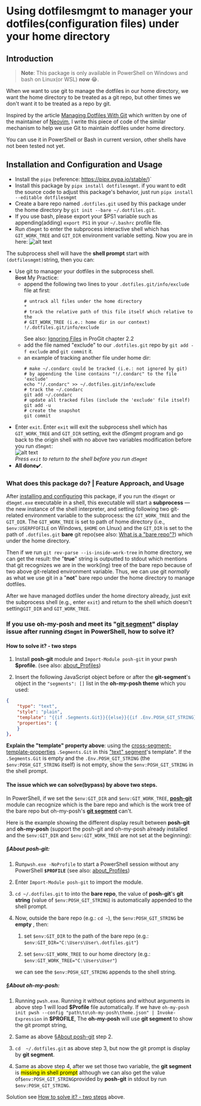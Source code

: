 # Using dotfilesmgmt to manager your dotfiles(configuration files) under your home directory

## Introduction

> **Note**: This package is only available in PowerShell on Windows and bash on Linux(or WSL) **now** 😂.

When we want to use git to manage the dotfiles in our home directory, we want the home directory to be treated as a git repo, but other times we don't want it to be treated as a repo by git.

Inspired by the article [Managing Dotfiles With Git](https://gpanders.com/blog/managing-dotfiles-with-git/) which written by one of the maintainer of [Neovim](https://neovim.io/), I write this piece of code of the similar mechanism to help we use Git to maintain dotfiles under home directory.

You can use it in PowerShell or Bash in current version, other shells have not been tested not yet.

## Installation and Configuration and Usage

* Install the `pipx` (reference: <https://pipx.pypa.io/stable/>)`
* Install this package by `pipx install dotfilesmgmt`. if you want to edit the source code to adjust this package's behavior, just run `pipx install --editable dotfilesmgmt`
* Create a bare repo named `.dotfiles.git` used by this package under the home directory by `git init --bare ~/.dotfiles.git`.
* If you use bash, please export your \$PS1 variable such as appending(adding) `export PS1` in your
`~/.bashrc` profile file.
* Run `d5mgmt` to enter the subprocess interactive shell which has `GIT_WORK_TREE` and `GIT_DIR` environment variable setting.
  Now you are in here: ![alt text](/README.mdd/image.png)

The subprocess shell will have the **shell prompt** start with `(dotfilesmgmt)`string, then you
can:

* Use git to manager your dotfiles in the subprocess shell.  
  ~~Best~~ My Practice: 
  * append the following two lines to your `.dotfiles.git/info/exclude` file at first:  
  	```
	# untrack all files under the home directory
	*
	# track the relative path of this file itself which relative to the
	# GIT_WORK_TREE (i.e.: home dir in our context)
	!/.dotfiles.git/info/exclude
	```
	See also: [Ignoring Files](https://git-scm.com/book/en/v2/Git-Basics-Recording-Changes-to-the-Repository#_ignoring)
	in ProGit chapter 2.2
  * add the file named "exclude" to our `.dotfiles.git` repo by `git add -f exclude` and `git commit` it.  
  * an example of tracking another file under home dir:
	```
	# make ~/.condarc could be tracked (i.e.: not ignored by git)
	# by appending the line contains "!/.condarc" to the file 'exclude'
	echo "!/.condarc" >> ~/.dotfiles.git/info/exclude
	# track the ~/.condarc
	git add ~/.condarc
	# update all tracked files (include the 'exclude' file itself)
	git add -u
	# create the snapshot
	git commit
	```
* Enter `exit`. Enter `exit` will exit the subprocess shell which has `GIT_WORK_TREE` and `GIT_DIR`
  setting, exit the d5mgmt program and go back to the origin shell with no above two variables
  modification before you run `d5mgmt`:  
  ![alt text](/README.mdd/image2.png)  
  *Press `exit` to return to the shell before you run `d5mgmt`*
* **All done**✔️.

### What does this package do? | Feature Approach, and Usage

After [installing and configuring](#installation-and-configuration) this package, if you run the `d5mgmt` or `d5mgmt.exe` executable in a shell, this executable will start a **subprocess** — the new instance of the shell interpreter, and setting following two git-related environment variable to the subprocess: the `GIT_WORK_TREE` and the `GIT_DIR`. The `GIT_WORK_TREE` is set to path of home directory (i.e., `$env:USERPFOFILE` on Windows, `$HOME` on LInux) and the `GIT_DIR` is set to the path of `.dotfiles.git` **bare** git repo(see also: [What is a "bare repo"?](https://git-scm.com/docs/gitglossary#Documentation/gitglossary.txt-aiddefbarerepositoryabarerepository)) which under the home directory.

Then if we run `git rev-parse --is-inside-work-tree` in home directory, we can get the result: the "**true**" string is outputted to stdout which mentions that git recognizes we are in the work(ing) tree of the bare repo because of two above git-related environment variable. Thus, we can use git *normally* as what we use git in a "**not**" bare repo under the home directory to manage dotfiles.

After we have managed dotfiles under the home directory already, just exit the subprocess shell (e.g., enter `exit`) and return to the shell which doesn't setting`GIT_DIR` and `GIT_WORK_TREE`.

### If you use oh-my-posh and meet its "[git segment](https://ohmyposh.dev/docs/segments/scm/git)" display issue after running `d5mgmt` in PowerShell, how to solve it?

#### How to solve it? - two steps

1. Install **posh-git** module and `Import-Module posh-git` in your pwsh **\$profile**. (see also: [about_Profiles](https://learn.microsoft.com/en-us/powershell/module/microsoft.powershell.core/about/about_profiles?view=powershell-7.4))

2. Insert the following JavaScript object before or after the **git-segment**'s object in the `"segments": []` list in the **oh-my-posh theme** which you used:

```json
{
	"type": "text",
	"style": "plain",
	"template": "{{if .Segments.Git}}{{else}}{{if .Env.POSH_GIT_STRING}}git:{{ .Env.POSH_GIT_STRING }}{{end}}{{end}}",
	"properties": {
	}
},
```

**Explain the "template" property above**: using the [cross-segment-template-properties](https://ohmyposh.dev/docs/configuration/templates#cross-segment-template-properties) `.Segments.Git` in this ["text" segment](https://ohmyposh.dev/docs/segments/system/text)'s template". If the `.Segments.Git` is empty and the `.Env.POSH_GIT_STRING` (the `$env:POSH_GIT_STRING` itself) is not empty, show the `$env:POSH_GIT_STRING` in the shell prompt.

#### The issue which we can solve(bypass) by above two steps.

In PowerShell,   if we set the `$env:GIT_DIR` and `$env:GIT_WORK_TREE`, [**posh-git**](https://github.com/dahlbyk/posh-git) module can  recognize which is the bare repo and which is the work tree of the bare repo but oh-my-posh's [**git segment**](https://ohmyposh.dev/docs/segments/scm/git) can't. 

Here is the example showing the different display result between **posh-git** and **oh-my-posh** (support the posh-git and oh-my-posh already installed and the `$env:GIT_DIR` and `$env:GIT_WORK_TREE` are not set at the beginning):

##### §About **posh-git**:

1. Run`pwsh.exe -NoProfile` to start a PowerShell session without any PowerShell **`$PROFILE`** (see also: [about_Profiles](https://learn.microsoft.com/en-us/powershell/module/microsoft.powershell.core/about/about_profiles?view=powershell-7.4))

2. Enter `Import-Module posh-git` to import the module.

3. `cd ~/.dotfiles.git` to into the **bare repo**, the value of **posh-git**'s **git string** (value of `$env:POSH_GIT_STRING`) is automatically appended to the shell prompt.

4. Now, outside the bare repo (e.g.: `cd ~`), the `$env:POSH_GIT_STRING` be **empty** , then:

   1. set `$env:GIT_DIR` to the path of the bare repo (e.g.: `$env:GIT_DIR="C:\Users\User\.dotfiles.git"`)

   2. set `$env:GIT_WORK_TREE` to our home directory (e.g.: `$env:GIT_WORK_TREE="C:\Users\User"`)

   we can see the `$env:POSH_GIT_STRING` appends to the   shell string.

##### §About **oh-my-posh**:

1. Running `pwsh.exe`. Running it without options and without arguments in above step 1 will load **\$Profile** file automatically. If we have `oh-my-posh init pwsh --config "path\to\oh-my-posh\theme.json" | Invoke-Expression` in **$PROFILE**, The **oh-my-posh** will use **git segment** to show the git prompt string,

2. Same as above §[About posh-git](#about-posh-git) step 2.
3. `cd  ~/.dotfiles.git` as above step 3, but now the git prompt is display by **git segment**.
4. Same as above step 4, after we set those two variable, the **git segment** is <mark>missing in shell prompt</mark> although we can also get the value of`$env:POSH_GIT_STRING`provided by **posh-git** in stdout by run `$env:POSH_GIT_STRING`.

Solution see [How to solve it? - two steps](#how-to-solve-it---two-steps) above.
